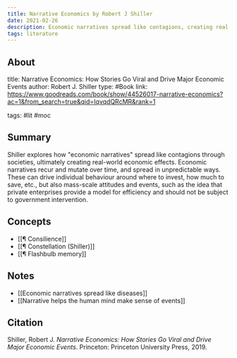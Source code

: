 ```yaml
---
title: Narrative Economics by Robert J Shiller
date: 2021-02-26
description: Economic narratives spread like contagions, creating real-world economic effects. 
tags: literature
---
```


## About
title: Narrative Economics: How Stories Go Viral and Drive Major Economic Events
author: Robert J. Shiller
type: #Book
link: https://www.goodreads.com/book/show/44526017-narrative-economics?ac=1&from_search=true&qid=IqvqdQRcMR&rank=1

tags: #lit #moc

## Summary
Shiller explores how "economic narratives" spread like contagions through societies, ultimately creating real-world economic effects. Economic narratives recur and mutate over time, and spread in unpredictable ways. These can drive individual behaviour around where to invest, how much to save, etc., but also mass-scale attitudes and events, such as the idea that private enterprises provide a model for efficiency and should not be subject to government intervention. 

## Concepts
- [[¶ Consilience]]
- [[¶ Constellation (Shiller)]]
- [[¶ Flashbulb memory]]

## Notes
- [[Economic narratives spread like diseases]]
- [[Narrative helps the human mind make sense of events]]

## Citation
Shiller, Robert J. *Narrative Economics: How Stories Go Viral and Drive Major Economic Events*. Princeton: Princeton University Press, 2019.
